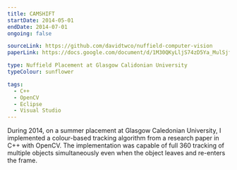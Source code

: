 ```yaml
---
title: CAMSHIFT
startDate: 2014-05-01
endDate: 2014-07-01
ongoing: false

sourceLink: https://github.com/davidtwco/nuffield-computer-vision
paperLink: https://docs.google.com/document/d/1M30QKyLljS74zD5Ya_MulSjfamR3OIq70g4lvjpnY5E/edit?usp=sharing

type: Nuffield Placement at Glasgow Calidonian University
typeColour: sunflower

tags:
  - C++
  - OpenCV
  - Eclipse
  - Visual Studio
---
```

During 2014, on a summer placement at Glasgow Caledonian University, I implemented a colour-based tracking algorithm from a research paper in C++ with OpenCV. The implementation was capable of full 360 tracking of multiple objects simultaneously even when the object leaves and re-enters the frame.
